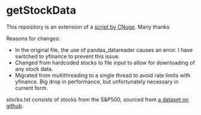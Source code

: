 # getStockData

This repository is an extension of a [script by CNuge](https://github.com/CNuge/kaggle-code/tree/master/stock_data). Many thanks

Reasons for changes:
* In the original file, the use of pandas_datareader causes an error. I have switched to yfinance to prevent this issue.
* Changed from hardcoded stocks to file input to allow for downloading of any stock data.
* Migrated from multithreading to a single thread to avoid rate limits with yfinance. Big drop in performance, but unfortunately necessary in current form. 

stocks.txt consists of stocks from the S&P500, sourced from [a dataset on github](https://github.com/datasets/s-and-p-500-companies/blob/master/data/constituents_symbols.txt).
